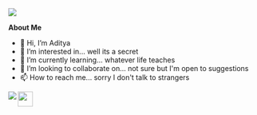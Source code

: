 <div><img src="https://c.tenor.com/RvMZMiTblfQAAAAM/oh-hey-oh-hey-there.gif"/></div>


<h><b>__About Me__</b></h>
- 👋 Hi, I’m Aditya
- 👀 I’m interested in... well its a secret
- 🌱 I’m currently learning... whatever life teaches
- 💞️ I’m looking to collaborate on... not sure but I'm open to suggestions
- 📫 How to reach me... sorry I don't talk to strangers
<p>
<div align="center"><img src="https://github-readme-stats.vercel.app/api?username=imAdityaSatya&count_private=true&theme=city_lights&show_icons=true&hide_border=true" align="left">
</div>  
</p>

<div>
  <p>
    <a href="https://www.linkedin.com/in/aditya-satya-55174b1a5/"><img src="https://blog-assets.hootsuite.com/wp-content/uploads/2018/09/In-2C-54px-R.png" width="px" height="30px">
    </a>
   </p>
</div>

<!---
imAdityaSatya/imAdityaSatya is a ✨ special ✨ repository because its `README.md` (this file) appears on your GitHub profile.
You can click the Preview link to take a look at your changes.
https://c.tenor.com/RvMZMiTblfQAAAAM/oh-hey-oh-hey-there.gif
--->
